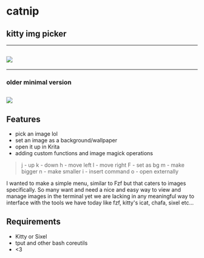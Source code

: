 # catnip

## kitty img picker

---

## ![](new.gif)

---

### older minimal version

## ![](cut.gif)

## Features

- pick an image lol
- set an image as a background/wallpaper
- open it up in Krita
- adding custom functions and image magick operations

> j - up
> k - down
> h - move left
> l - move right
> F - set as bg
> m - make bigger
> n - make smaller
> i - insert command
> o - open externally

I wanted to make a simple menu, similar to Fzf but that caters to images specifically.
So many want and need a nice and easy way to view and manage images in the terminal
yet we are lacking in any meaningful way to interface with the tools we have today
like fzf, kitty's icat, chafa, sixel etc...

## Requirements

- Kitty or Sixel
- tput and other bash coreutils
- <3
